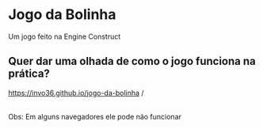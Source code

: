 # Jogo da Bolinha
Um jogo feito na Engine Construct 

## Quer dar uma olhada de como o jogo funciona na prática?
https://invo36.github.io/jogo-da-bolinha / <br /> <br />

Obs: Em alguns navegadores ele pode não funcionar
